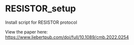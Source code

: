 # RESISTOR_setup
Install script for RESISTOR protocol

View the paper here: https://www.liebertpub.com/doi/full/10.1089/cmb.2022.0254
